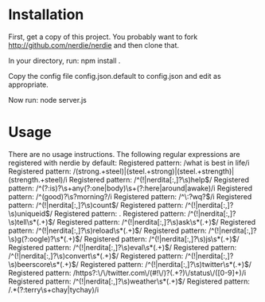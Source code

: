 # Installation

First, get a copy of this project.  You probably want to fork http://github.com/nerdie/nerdie and then clone that.

In your directory, run:
    npm install .

Copy the config file config.json.default to config.json and edit as appropriate.

Now run:
    node server.js

# Usage
There are no usage instructions.  The following regular expressions are registered with nerdie by default:
    Registered pattern: /what is best in life/i
    Registered pattern: /(strong.+steel)|(steel.+strong)|(steel.+strength)|(strength.+steel)/i
    Registered pattern: /^(!|nerdita[:,]?\s)help$/
    Registered pattern: /^(?:is)?\s+any(?:one|body)\s+(?:here|around|awake)/i
    Registered pattern: /^(good)?\s?morning?/i
    Registered pattern: /^\:?wq?$/i
    Registered pattern: /^(!|nerdita[:,]?\s)count$/
    Registered pattern: /^(!|nerdita[:,]?\s)uniqueid$/
    Registered pattern: .
    Registered pattern: /^(!|nerdita[:,]?\s)tell\s*(.+)$/
    Registered pattern: /^(!|nerdita[:,]?\s)ask\s*(.+)$/
    Registered pattern: /^(!|nerdita[:,]?\s)reload\s*(.+)$/
    Registered pattern: /^(!|nerdita[:,]?\s)g(?:oogle)?\s*(.+)$/
    Registered pattern: /^(!|nerdita[:,]?\s)js\s*(.+)$/
    Registered pattern: /^(!|nerdita[:,]?\s)eval\s*(.+)$/
    Registered pattern: /^(!|nerdita[:,]?\s)convert\s*(.+)$/
    Registered pattern: /^(!|nerdita[:,]?\s)beerscore\s*(.+)$/
    Registered pattern: /^(!|nerdita[:,]?\s)twitter\s*(.+)$/
    Registered pattern: /https?:\/\/twitter.com\/(#!\/)?(.+?)\/status\/([0-9]+)/i
    Registered pattern: /^(!|nerdita[:,]?\s)weather\s*(.+)$/
    Registered pattern: /.*(?:terry\s+chay|tychay)/i
